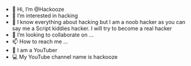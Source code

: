 - 👋 Hi, I’m @Hackooze
- 👀 I’m interested in hacking
- 🌱 I know everything about hacking but I am a noob hacker as you can say me a Script kiddies hacker. I will try to become a real hacker
- 💞️ I’m looking to collaborate on ...
- 📫 How to reach me ...
- 🥷 I am a YouTuber
- 💻 My YouTube channel name is hackooze

<!---
Hackooze/Hackooze is a ✨ special ✨ repository because its `README.md` (this file) appears on your GitHub profile.
You can click the Preview link to take a look at your changes.
--->
